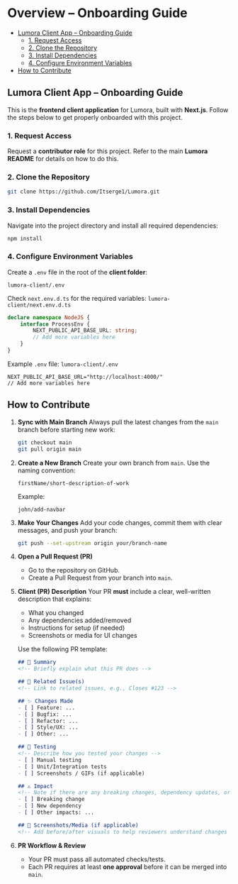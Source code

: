 # Overview – Onboarding Guide
   * [Lumora Client App – Onboarding Guide]()
     * [1. Request Access]()
     * [2. Clone the Repository]()
     * [3. Install Dependencies]()
     * [4. Configure Environment Variables]()
   * [How to Contribute]()

## Lumora Client App – Onboarding Guide

This is the **frontend client application** for Lumora, built with **Next.js**.
Follow the steps below to get properly onboarded with this project.

### 1. Request Access

Request a **contributor role** for this project.
Refer to the main **Lumora README** for details on how to do this.

### 2. Clone the Repository

```bash
git clone https://github.com/Itserge1/Lumora.git
```

### 3. Install Dependencies

Navigate into the project directory and install all required dependencies:

```bash
npm install
```

### 4. Configure Environment Variables

Create a `.env` file in the root of the **client folder**:

```
lumora-client/.env
```

Check `next.env.d.ts` for the required variables:
`lumora-client/next.env.d.ts`

```ts
declare namespace NodeJS {
    interface ProcessEnv {
        NEXT_PUBLIC_API_BASE_URL: string;
        // Add more variables here
    }
}
```

Example `.env` file:
`lumora-client/.env`

```env
NEXT_PUBLIC_API_BASE_URL="http://localhost:4000/"
// Add more variables here
```

## How to Contribute

1. **Sync with Main Branch**
   Always pull the latest changes from the `main` branch before starting new work:

   ```bash
   git checkout main
   git pull origin main
   ```

2. **Create a New Branch**
   Create your own branch from `main`.
   Use the naming convention:

   ```
   firstName/short-description-of-work
   ```

   Example:

   ```
   john/add-navbar
   ```

3. **Make Your Changes**
   Add your code changes, commit them with clear messages, and push your branch:

   ```bash
   git push --set-upstream origin your/branch-name
   ```

4. **Open a Pull Request (PR)**

    * Go to the repository on GitHub.
    * Create a Pull Request from your branch into `main`.

5. **Client (PR) Description**
   Your PR **must** include a clear, well-written description that explains:

    * What you changed
    * Any dependencies added/removed
    * Instructions for setup (if needed)
    * Screenshots or media for UI changes

   Use the following PR template:

   ```markdown
   ## 📌 Summary
   <!-- Briefly explain what this PR does -->

   ## 🔗 Related Issue(s)
   <!-- Link to related issues, e.g., Closes #123 -->

   ## ✨ Changes Made
   - [ ] Feature: ...
   - [ ] Bugfix: ...
   - [ ] Refactor: ...
   - [ ] Style/UX: ...
   - [ ] Other: ...

   ## 🧪 Testing
   <!-- Describe how you tested your changes -->
   - [ ] Manual testing
   - [ ] Unit/Integration tests
   - [ ] Screenshots / GIFs (if applicable)

   ## ⚠️ Impact
   <!-- Note if there are any breaking changes, dependency updates, or required migrations -->
   - [ ] Breaking change
   - [ ] New dependency
   - [ ] Other impacts: ...

   ## 📸 Screenshots/Media (if applicable)
   <!-- Add before/after visuals to help reviewers understand changes -->
   ```

6. **PR Workflow & Review**

    * Your PR must pass all automated checks/tests.
    * Each PR requires at least **one approval** before it can be merged into `main`.
